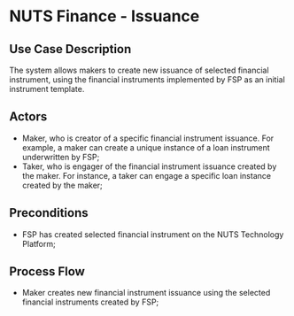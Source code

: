 # NUTS Finance - Issuance

## Use Case Description

The system allows makers to create new issuance of selected financial instrument, using the financial instruments implemented by FSP as an initial instrument template.

## Actors

* Maker, who is creator of a specific financial instrument issuance. For example, a maker can create a unique instance of a loan instrument underwritten by FSP; 
* Taker, who is engager of the financial instrument issuance created by the maker. For instance, a taker can engage a specific loan instance created by the maker;

## Preconditions

* FSP has created selected financial instrument on the NUTS Technology Platform;

## Process Flow

* Maker creates new financial instrument issuance using the selected financial instruments created by FSP;

